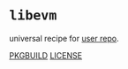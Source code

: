 # `libevm`

universal recipe for [user repo](../themartiancompany/ur).

[PKGBUILD](PKGBUILD)
[LICENSE](COPYING)
